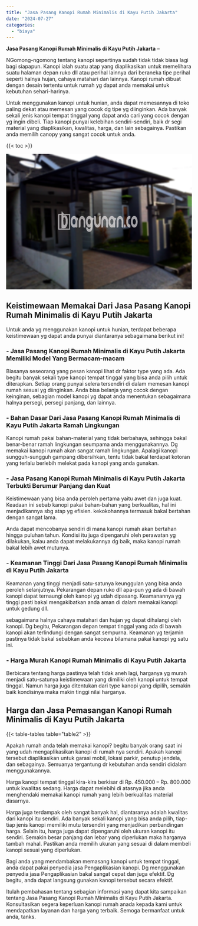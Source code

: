 ```yaml
---
title: "Jasa Pasang Kanopi Rumah Minimalis di Kayu Putih Jakarta"
date: "2024-07-27"
categories: 
  - "biaya"
---
```


**Jasa Pasang Kanopi Rumah Minimalis di Kayu Putih Jakarta** –

NGomong-ngomong tentang kanopi sepertinya sudah tidak tidak biasa lagi bagi siapapun. Kanopi ialah suatu atap yang diaplikasikan untuk memelihara suatu halaman depan ruko dll atau perihal lainnya dari beraneka tipe perihal seperti halnya hujan, cahaya matahari dan lainnya. Kanopi rumah dibuat dengan desain tertentu untuk rumah yg dapat anda memakai untuk kebutuhan sehari-harinya.

Untuk menggunakan kanopi untuk hunian, anda dapat memesannya di toko paling dekat atau memesan yang cocok dg tipe yg diinginkan. Ada banyak sekali jenis kanopi tempat tinggal yang dapat anda cari yang cocok dengan yg ingin dibeli. Tiap kanopi punyai kelebihan sendiri-sendiri, baik dr segi material yang diaplikasikan, kwalitas, harga, dan lain sebagainya. Pastikan anda memilih canopy yang sangat cocok untuk anda.

{{< toc >}}

![Jasa Pasang Kanopi Rumah Minimalis di Kayu Putih Jakarta](/images/harga-kanopi-minimalis-48.png)

## Keistimewaan Memakai Dari Jasa Pasang Kanopi Rumah Minimalis di Kayu Putih Jakarta

Untuk anda yg menggunakan kanopi untuk hunian, terdapat beberapa keistimewaan yg dapat anda punyai diantaranya sebagaimana berikut ini!

### \- Jasa Pasang Kanopi Rumah Minimalis di Kayu Putih Jakarta Memiliki Model Yang Bermacam-macam

Biasanya seseorang yang pesan kanopi lihat dr faktor type yang ada. Ada begitu banyak sekali type kanopi tempat tinggal yang bisa anda pilih untuk diterapkan. Setiap orang punyai selera tersendiri di dalam memesan kanopi rumah sesuai yg diinginkan. Anda bisa belanja yang cocok dengan keinginan, sebagian model kanopi yg dapat anda menentukan sebagaimana halnya persegi, persegi panjang, dan lainnya.

### \- Bahan Dasar Dari Jasa Pasang Kanopi Rumah Minimalis di Kayu Putih Jakarta Ramah Lingkungan

Kanopi rumah pakai bahan-material yang tidak berbahaya, sehingga bakal benar-benar ramah lingkungan seumpama anda menggunakannya. Dg memakai kanopi rumah akan sangat ramah lingkungan. Apalagi kanopi sungguh-sungguh gampang dibersihkan, tentu tidak bakal terdapat kotoran yang terlalu berlebih melekat pada kanopi yang anda gunakan.

### \- Jasa Pasang Kanopi Rumah Minimalis di Kayu Putih Jakarta Terbukti Berumur Panjang dan Kuat

Keistimewaan yang bisa anda peroleh pertama yaitu awet dan juga kuat. Keadaan ini sebab kanopi pakai bahan-bahan yang berkualitas, hal ini menjadikannya sbg atap yg efisien. kekokohannya termasuk bakal bertahan dengan sangat lama.

Anda dapat mencobanya sendiri di mana kanopi rumah akan bertahan hingga puluhan tahun. Kondisi itu juga dipengaruhi oleh perawatan yg dilakukan, kalau anda dapat melakukannya dg baik, maka kanopi rumah bakal lebih awet mutunya.

### \- Keamanan Tinggi Dari Jasa Pasang Kanopi Rumah Minimalis di Kayu Putih Jakarta

Keamanan yang tinggi menjadi satu-satunya keunggulan yang bisa anda peroleh selanjutnya. Pekarangan depan ruko dll apa-pun yg ada di bawah kanopi dapat ternaungi oleh kanopi yg udah dipasang. Keamanannya yg tinggi pasti bakal mengakibatkan anda aman di dalam memakai kanopi untuk gedung dll.

sebagaimana halnya cahaya matahari dan hujan yg dapat dihalangi oleh kanopi. Dg begitu, Pekarangan depan tempat tinggal yang ada di bawah kanopi akan terlindungi dengan sangat sempurna. Keamanan yg terjamin pastinya tidak bakal sebabkan anda kecewa bilamana pakai kanopi yg satu ini.

### \- Harga Murah Kanopi Rumah Minimalis di Kayu Putih Jakarta

Berbicara tentang harga pastinya telah tidak aneh lagi, harganya yg murah menjadi satu-satunya keistimewaan yang dimiliki oleh kanopi untuk tempat tinggal. Namun harga juga ditentukan dari type kanopi yang dipilih, semakin baik kondisinya maka makin tinggi nilai harganya.

## Harga dan Jasa Pemasangan Kanopi Rumah Minimalis di Kayu Putih Jakarta

{{< table-tables table="table2" >}}

Apakah rumah anda telah memakai kanopi? begitu banyak orang saat ini yang udah mengaplikasikan kanopi di rumah nya sendiri. Apakah kanopi tersebut diaplikasikan untuk garasi mobil, lokasi parkir, penutup jendela, dan sebagainya. Semuanya tergantung dr kebutuhan anda sendiri didalam menggunakannya.

Harga kanopi tempat tinggal kira-kira berkisar di Rp. 450.000 – Rp. 800.000 untuk kwalitas sedang. Harga dapat melebihi di atasnya jika anda menghendaki memakai kanopi rumah yang lebih berkualitas material dasarnya.

Harga juga terdampak oleh sangat banyak hal, diantaranya adalah kwalitas dari kanopi itu sendiri. Ada banyak sekali kanopi yang bisa anda pilih, tiap-tiap jenis kanopi memiliki mutu tersendiri yang menjadikan perbandingan harga. Selain itu, harga juga dapat dipengaruhi oleh ukuran kanopi itu sendiri. Semakin besar panjang dan lebar yang diperlukan maka harganya tambah mahal. Pastikan anda memilih ukuran yang sesuai di dalam membeli kanopi sesuai yang diperlukan.

Bagi anda yang mendambakan memasang kanopi untuk tempat tinggal, anda dapat pakai penyedia jasa Pengaplikasian kanopi. Dg menggunakan penyedia jasa Pengaplikasian bakal sangat cepat dan juga efektif. Dg begitu, anda dapat langsung gunakan kanopi tersebut secara efektif.

Itulah pembahasan tentang sebagian informasi yang dapat kita sampaikan tentang Jasa Pasang Kanopi Rumah Minimalis di Kayu Putih Jakarta. Konsultasikan segera keperluan kanopi rumah anada kepada kami untuk mendapatkan layanan dan harga yang terbaik. Semoga bermanfaat untuk anda, tanks.
